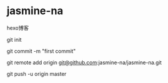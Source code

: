 # jasmine-na
hexo博客

git init

git commit -m "first commit"

git remote add origin git@github.com:jasmine-na/jasmine-na.git

git push -u origin master
